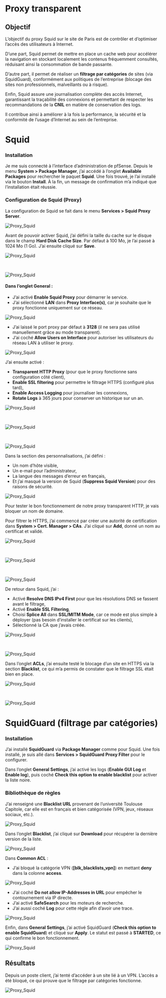 # Proxy transparent

## Objectif

L’objectif du proxy Squid sur le site de Paris est de contrôler et d’optimiser l’accès des utilisateurs à Internet.

D’une part, Squid permet de mettre en place un cache web pour accélérer la navigation en stockant localement les contenus fréquemment consultés, réduisant ainsi la consommation de bande passante.

D’autre part, il permet de réaliser un **filtrage par catégories** de sites (via SquidGuard), conformément aux politiques de l’entreprise (blocage des sites non professionnels, malveillants ou à risque).

Enfin, Squid assure une journalisation complète des accès Internet, garantissant la traçabilité des connexions et permettant de respecter les recommandations de la **CNIL** en matière de conservation des logs.

Il contribue ainsi à améliorer à la fois la performance, la sécurité et la conformité de l’usage d’Internet au sein de l’entreprise.


# Squid

### Installation

Je me suis connecté à l’interface d’administration de pfSense. Depuis le menu **System > Package Manager**, j’ai accédé à l’onglet **Available Packages** pour rechercher le paquet **Squid**. Une fois trouvé, je l’ai installé via le bouton **Install**. À la fin, un message de confirmation m’a indiqué que l’installation était réussie.



### Configuration de Squid (Proxy)

La configuration de Squid se fait dans le menu **Services > Squid Proxy Server**.

![Proxy_Squid](../images/proxy_transparant_img/img1.png)

Avant de pouvoir activer Squid, j’ai défini la taille du cache sur le disque dans le champ **Hard Disk Cache Size**. Par défaut à 100 Mo, je l’ai passé à 1024 Mo (1 Go). J’ai ensuite cliqué sur **Save**.

![Proxy_Squid](../images/proxy_transparant_img/img2.png)

<br>

![Proxy_Squid](../images/proxy_transparant_img/img3.png)

#### Dans l’onglet General :
- J’ai activé **Enable Squid Proxy** pour démarrer le service.
- J’ai sélectionné **LAN** dans **Proxy Interface(s)**, car je souhaite que le proxy fonctionne uniquement sur ce réseau.

![Proxy_Squid](../images/proxy_transparant_img/img4.png)

- J’ai laissé le port proxy par défaut à **3128** (il ne sera pas utilisé manuellement grâce au mode transparent).
- J’ai coché **Allow Users on Interface** pour autoriser les utilisateurs du réseau LAN à utiliser le proxy.

![Proxy_Squid](../images/proxy_transparant_img/img5.png)

J’ai ensuite activé :
- **Transparent HTTP Proxy** (pour que le proxy fonctionne sans configuration côté client),
- **Enable SSL filtering** pour permettre le filtrage HTTPS (configuré plus tard),
- **Enable Access Logging** pour journaliser les connexions,
- **Rotate Logs** à 365 jours pour conserver un historique sur un an.

![Proxy_Squid](../images/proxy_transparant_img/img6.png)

<br>

![Proxy_Squid](../images/proxy_transparant_img/img7.png)

<br>

![Proxy_Squid](../images/proxy_transparant_img/img8.png)

Dans la section des personnalisations, j’ai défini :
- Un nom d’hôte visible,
- Un e-mail pour l’administrateur,
- La langue des messages d’erreur en français,
- Et j’ai masqué la version de Squid (**Suppress Squid Version**) pour des raisons de sécurité.

![Proxy_Squid](../images/proxy_transparant_img/img9.png)

Pour tester le bon fonctionnement de notre proxy transparent HTTP, je vais bloquer un nom de domaine.

Pour filtrer le HTTPS, j’ai commencé par créer une autorité de certification dans **System > Cert. Manager > CAs**. J’ai cliqué sur **Add**, donné un nom au certificat et validé.

![Proxy_Squid](../images/proxy_transparant_img/img10.png)

<br>

![Proxy_Squid](../images/proxy_transparant_img/img11.png)

<br>

![Proxy_Squid](../images/proxy_transparant_img/img12.png)

De retour dans Squid, j’ai :
- Activé **Resolve DNS IPv4 First** pour que les résolutions DNS se fassent avant le filtrage,
- Activé **Enable SSL Filtering**,
- Choisi **Splice All** dans **SSL/MITM Mode**, car ce mode est plus simple à déployer (pas besoin d’installer le certificat sur les clients),
- Sélectionné la CA que j’avais créée.

![Proxy_Squid](../images/proxy_transparant_img/img13.png)

<br>

![Proxy_Squid](../images/proxy_transparant_img/img14.png)

Dans l’onglet **ACLs**, j’ai ensuite testé le blocage d’un site en HTTPS via la section **Blacklist**, ce qui m’a permis de constater que le filtrage SSL était bien en place.

![Proxy_Squid](../images/proxy_transparant_img/img15.png)

<br>

![Proxy_Squid](../images/proxy_transparant_img/img16.png)

# SquidGuard (filtrage par catégories)

### Installation

J’ai installé **SquidGuard** via **Package Manager** comme pour Squid. Une fois installé, je suis allé dans **Services > SquidGuard Proxy Filter** pour le configurer.

Dans l’onglet **General Settings**, j’ai activé les logs (**Enable GUI Log** et **Enable log**), puis coché **Check this option to enable blacklist** pour activer la liste noire.

### Bibliothèque de règles

J’ai renseigné une **Blacklist URL** provenant de l’université Toulouse Capitole, car elle est en français et bien catégorisée (VPN, jeux, réseaux sociaux, etc.).

![Proxy_Squid](../images/proxy_transparant_img/img17.png)

Dans l’onglet **Blacklist**, j’ai cliqué sur **Download** pour récupérer la dernière version de la liste.

![Proxy_Squid](../images/proxy_transparant_img/img18.png)

Dans **Common ACL** :
- J’ai bloqué la catégorie VPN (**[blk_blacklists_vpn]**) en mettant **deny** dans la colonne **access**.

![Proxy_Squid](../images/proxy_transparant_img/img19.png)

- J’ai coché **Do not allow IP-Addresses in URL** pour empêcher le contournement via IP directe.
- J’ai activé **SafeSearch** pour les moteurs de recherche.
- J’ai aussi coché **Log** pour cette règle afin d’avoir une trace.

![Proxy_Squid](../images/proxy_transparant_img/img20.png)

Enfin, dans **General Settings**, j’ai activé SquidGuard (**Check this option to enable SquidGuard**) et cliqué sur **Apply**. Le statut est passé à **STARTED**, ce qui confirme le bon fonctionnement.

![Proxy_Squid](../images/proxy_transparant_img/img21.png)

## Résultats

Depuis un poste client, j’ai tenté d’accéder à un site lié à un VPN. L’accès a été bloqué, ce qui prouve que le filtrage par catégories fonctionne.

![Proxy_Squid](../images/proxy_transparant_img/img22.png)
